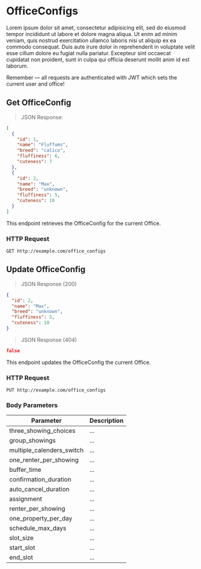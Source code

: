 # OfficeConfigs

Lorem ipsum dolor sit amet, consectetur adipisicing elit, sed do eiusmod
tempor incididunt ut labore et dolore magna aliqua. Ut enim ad minim veniam,
quis nostrud exercitation ullamco laboris nisi ut aliquip ex ea commodo
consequat. Duis aute irure dolor in reprehenderit in voluptate velit esse
cillum dolore eu fugiat nulla pariatur. Excepteur sint occaecat cupidatat non
proident, sunt in culpa qui officia deserunt mollit anim id est laborum.

<aside class="success">
Remember — all requests are authenticated with JWT which sets the current user and office!
</aside>

## Get OfficeConfig

> JSON Response:

```json
[
  {
    "id": 1,
    "name": "Fluffums",
    "breed": "calico",
    "fluffiness": 6,
    "cuteness": 7
  },
  {
    "id": 2,
    "name": "Max",
    "breed": "unknown",
    "fluffiness": 5,
    "cuteness": 10
  }
]
```

This endpoint retrieves the OfficeConfig for the current Office.

### HTTP Request

`GET http://example.com/office_configs`

## Update OfficeConfig

> JSON Response (200)

```json
{
  "id": 2,
  "name": "Max",
  "breed": "unknown",
  "fluffiness": 5,
  "cuteness": 10
}
```

> JSON Response (404)

```json
false
```

This endpoint updates the OfficeConfig the current Office.

### HTTP Request

`PUT http://example.com/office_configs`

### Body Parameters

Parameter | Description
--------- | -----------
three_showing_choices | ...
group_showings | ...
multiple_calenders_switch | ...
one_renter_per_showing | ...
buffer_time | ...
confirmation_duration | ...
auto_cancel_duration | ...
assignment | ...
renter_per_showing | ...
one_property_per_day | ...
schedule_max_days | ...
slot_size | ...
start_slot | ...
end_slot | ...



